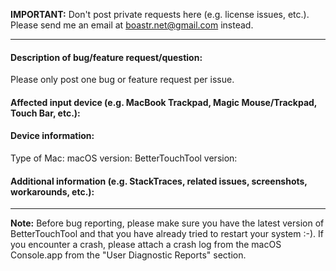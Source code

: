 **IMPORTANT:** Don't post private requests here (e.g. license issues, etc.). Please send me an email at boastr.net@gmail.com instead. 


---

#### Description of bug/feature request/question:
Please only post one bug or feature request per issue.

#### Affected input device (e.g. MacBook Trackpad, Magic Mouse/Trackpad, Touch Bar, etc.):



#### Device information:

Type of Mac:
macOS version: 
BetterTouchTool version: 

#### Additional information (e.g. StackTraces, related issues, screenshots, workarounds, etc.):



---

**Note:** Before bug reporting, please make sure you have the latest version of BetterTouchTool and that you have already tried to restart your system :-). If you encounter a crash, please attach a crash log from the macOS Console.app from the "User Diagnostic Reports" section.
